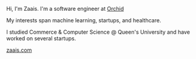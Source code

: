 
Hi, I'm Zaais. I'm a software engineer at [Orchid](https://www.orchidhealth.com/)

My interests span machine learning, startups, and healthcare.

I studied Commerce & Computer Science @ Queen's University and have worked on several startups.

[zaais.com](https://www.zaais.com/)
